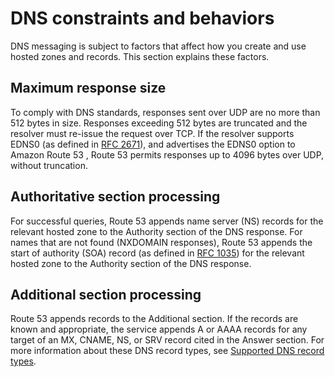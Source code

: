 # DNS constraints and behaviors<a name="DNSBehavior"></a>

DNS messaging is subject to factors that affect how you create and use hosted zones and records\. This section explains these factors\.

## Maximum response size<a name="MaxSize"></a>

To comply with DNS standards, responses sent over UDP are no more than 512 bytes in size\. Responses exceeding 512 bytes are truncated and the resolver must re\-issue the request over TCP\. If the resolver supports EDNS0 \(as defined in [RFC 2671](https://tools.ietf.org/html/rfc2671)\), and advertises the EDNS0 option to Amazon Route 53 , Route 53 permits responses up to 4096 bytes over UDP, without truncation\.

## Authoritative section processing<a name="AuthSectionProcessing"></a>

For successful queries, Route 53 appends name server \(NS\) records for the relevant hosted zone to the Authority section of the DNS response\. For names that are not found \(NXDOMAIN responses\), Route 53 appends the start of authority \(SOA\) record \(as defined in [RFC 1035](https://tools.ietf.org/html/rfc1035)\) for the relevant hosted zone to the Authority section of the DNS response\.

## Additional section processing<a name="SectionProcessing"></a>

Route 53 appends records to the Additional section\. If the records are known and appropriate, the service appends A or AAAA records for any target of an MX, CNAME, NS, or SRV record cited in the Answer section\. For more information about these DNS record types, see [Supported DNS record types](ResourceRecordTypes.md)\.